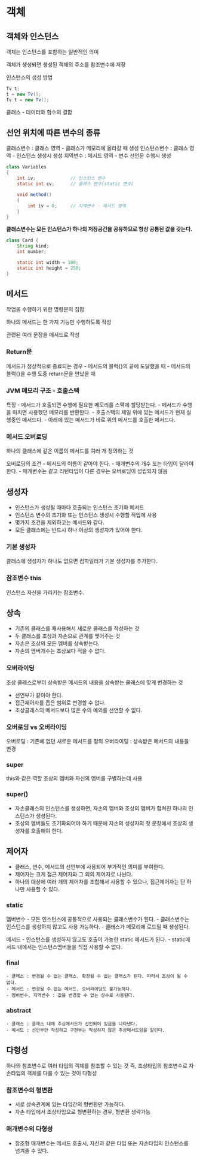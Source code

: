 # 객체

## 객체와 인스턴스

객체는 인스턴스를 포함하는 일반적인 의미

객체가 생성되면 생성된 객체의 주소를 참조변수에 저장

인스턴스의 생성 방법

``` Java
Tv t;
t = new Tv();
Tv t = new Tv();
```

클래스 - 데이터와 함수의 결합

## 선언 위치에 따른 변수의 종류

클래스변수 : 클래스 영역 - 클래스가 메모리에 올라갈 때 생성
인스턴스변수 : 클래스 영역 - 인스턴스 생성시 생성
지역변수 : 메서드 영역 - 변수 선언문 수행시 생성

``` Java
class Variables
{
    int iv;             // 인스턴스 변수
    static int cv;      // 클래스 변수(static 변수)

    void method()
    {
        int iv = 0;     // 지역변수 - 메서드 영역
    }
}
```

<b>클래스변수는 모든 인스턴스가 하나의 저장공간을 공유하므로 항상 공통된 값을 갖는다.</b>

``` Java
class Card {
    String kind;
    int number;

    static int width = 100;
    static int height = 250;
}
```


## 메서드

작업을 수행하기 위한 명령문의 집합

하나의 메서드는 한 가지 기능만 수행하도록 작성

관련된 여러 문장을 메서드로 작성


### Return문

메서드가 정상적으로 종료되는 경우
    - 메서드의 블럭{}의 끝에 도달했을 때
    - 메서드의 블럭{}을 수행 도중 return문을 만났을 때
  

### JVM 메모리 구조 - 호출스택
특징
    - 메서드가 호출되면 수행에 필요한 메모리를 스택에 할당받는다.
    - 메서드가 수행을 마치면 사용했던 메모리를 반환한다.
    - 호출스택의 제일 위에 있는 메서드가 현재 실행중인 메서드다.
    - 아래에 있는 메서드가 바로 위의 메서드를 호출한 메서드다.


### 메서드 오버로딩

하나의 클래스에 같은 이름의 메서드를 여러 개 정의하는 것

오버로딩의 조건
    - 메서드의 이름이 같아야 한다.
    - 매개변수의 개수 또는 타입이 달라야 한다.
    - 매개변수는 같고 리턴타입이 다른 경우는 오버로딩이 성립되지 않음


## 생성자

- 인스턴스가 생성될 때마다 호출되는 인스턴스 초기화 메서드
- 인스턴스 변수의 초기화 또는 인스턴스 생성시 수행할 작업에 사용
- 몇가지 조건을 제외하고는 메서드와 같다.
- 모든 클래스에는 반드시 하나 이상의 생성자가 있어야 한다.


### 기본 생성자

클래스에 생성자가 하나도 없으면 컴파일러가 기본 생성자를 추가한다.


### 참조변수 this
인스턴스 자신을 가리키는 참조변수.


## 상속

- 기존의 클래스를 재사용해서 새로운 클래스를 작성하는 것
- 두 클래스를 조상과 자손으로 관계를 맺어주는 것
- 자손은 조상의 모든 멤버를 상속받는다.
- 자손의 멤버개수는 조상보다 적을 수 없다.


### 오버라이딩

조상 클래스로부터 상속받은 메서드의 내용을 상속받는 클래스에 맞게 변경하는 것

- 선언부가 같아야 한다.
- 접근제어자를 좁은 범위로 변경할 수 없다.
- 조상클래스의 메서드보다 많은 수의 예외를 선언할 수 없다.


### 오버로딩 vs 오버라이딩

오버로딩 : 기존에 없던 새로운 메서드를 정의
오버라이딩 : 상속받은 메서드의 내용을 변경


### super

this와 같은 역할
조상의 멤버와 자신의 멤버를 구별하는데 사용


### super()

- 자손클래스의 인스턴스를 생성하면, 자손의 멤버와 조상의 멤버가 합쳐진 하나의 인스턴스가 생성된다.
- 조상의 멤버들도 초기화되어야 하기 때문에 자손의 생성자의 첫 문장에서 조상의 생성자를 호출해야 한다.


## 제어자

- 클래스, 변수, 메서드의 선언부에 사용되어 부가적인 의미를 부여한다.
- 제어자는 크게 접근 제어자와 그 외의 제어자로 나뉜다.
- 하나의 대상에 여러 개의 제어자를 조합해서 사용할 수 있으나, 접근제어자는 단 하나만 사용할 수 있다.


### static

멤버변수
    - 모든 인스턴스에 공통적으로 사용되는 클래스변수가 된다.
    - 클래스변수는 인스턴스를 생성하지 않고도 사용 가능하다.
    - 클래스가 메모리에 로드될 때 생성된다.
  
메서드
    - 인스턴스를 생성하지 않고도 호출이 가능한 static 메서드가 된다.
    - static메서드 내에서는 인스턴스멤버들을 직접 사용할 수 없다.


### final
    - 클래스 : 변경될 수 없는 클래스, 확장될 수 없는 클래스가 된다. 따라서 조상이 될 수 없다.
    - 메서드 : 변경될 수 없는 메서드, 오버라이딩도 불가능하다.
    - 멤버변수, 지역변수 : 값을 변경할 수 없는 상수로 사용된다.


### abstract
    - 클래스 : 클래스 내에 추상메서드가 선언되어 있음을 나타낸다.
    - 메서드 : 선언부만 작성하고 구현부는 작성하지 않은 추상메서드임을 알린다.


## 다형성

하나의 참조변수로 여러 타입의 객체를 참조할 수 있는 것
즉, 조상타입의 참조변수로 자손타입의 객체를 다룰 수 있는 것이 다형성


### 참조변수의 형변환
- 서로 상속관계에 있는 타입간의 형변환만 가능하다.
- 자손 타입에서 조상타입으로 형변환하는 경우, 형변환 생략가능


### 매개변수의 다형성
- 참조형 매개변수는 메서드 호출시, 자신과 같은 타입 또는 자손타입의 인스턴스를 넘겨줄 수 있다.
